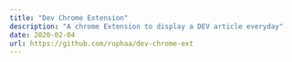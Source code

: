 ```yaml
---
title: "Dev Chrome Extension"
description: "A chrome Extension to display a DEV article everyday"
date: 2020-02-04
url: https://github.com/ruphaa/dev-chrome-ext
---
```

